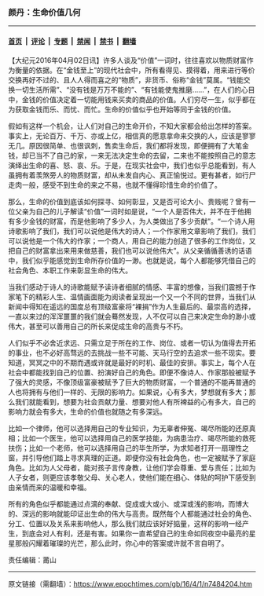 ### 颜丹：生命价值几何

---

#### [首页](../../../..?n7484204) &nbsp;|&nbsp; [评论](../../../../../epoch-comment?n7484204) &nbsp;|&nbsp; [专题](../../../../../epoch-special?n7484204) &nbsp;|&nbsp; [禁闻](../../../../../epoch-news?n7484204) &nbsp;|&nbsp; [禁书](../../../../../books?n7484204) &nbsp;|&nbsp; [翻墙](https://github.com/gfw-breaker/nogfw/blob/master/README.md?n7484204)


<div class="post_content" id="artbody" itemprop="articleBody">
 <!-- article content begin -->
 <p>
  【大纪元2016年04月02日讯】许多人谈及“价值”一词时，往往喜欢以物质财富作为衡量的依据。在“金钱至上”的现代社会中，所有看得见、摸得着，用来进行等价交换再好不过的、且人人得而喜之的“物质”，非货币、俗称“金钱”莫属。“钱能交换一切生活所需”、“没有钱是万万不能的”、“有钱能使鬼推磨……”，在人们的心目中，金钱的价值决定着一切能用钱来买卖的商品的价值。人们穷尽一生，似乎都在为获取金钱而乐、而忧、而忙。生命的价值似乎也开始等同于金钱的价值。
 </p>
 <p>
  假如有这样一个机会，让人们对自己的生命开价，不知大家都会给出怎样的答案。事实上，无论百万、千万、亦或上亿，相信真的愿意拿命来交换的人，应该是寥寥无几。原因很简单、也很讽刺，售卖生命后，我们都将发现，即便拥有了大笔金钱，却已当不了自己的家，一来无法决定生命的去留，二来也不能按照自己的意志演绎出生命的喜、怒、哀、乐。于是，在现实社会中，我们也似乎总能看到，有人虽拥有着羡煞旁人的物质财富，却从未发自内心、真正愉悦过。更有甚者，如行尸走肉一般，感受不到生命的来之不易，也就不懂得珍惜生命的价值了。
 </p>
 <p>
  那么，生命的价值到底该如何探寻、如何彰显，又是否可论大小、贵贱呢？曾有一位父亲为自己的儿子解读“价值”一词时如是说，“一个人是否伟大，并不在于他拥有多少金钱的财富，而是他影响了多少人，为人类做出了多少贡献”。“一个诗人用诗歌影响了我们，我们可以说他是伟大的诗人；一个作家用文章影响了我们，我们可以说他是一个伟大的作家；一个商人，用自己的能力创造了很多的工作岗位，又把自己的财富拿出来用来做慈善，我们也可以说他伟大”。从父亲循循善诱的话语中，我们似乎能感觉到生命所存价值的一渺。也就是说，每个人都能够凭借自己的社会角色、本职工作来彰显生命的伟大。
 </p>
 <p>
  当我们感动于诗人的诗歌能赋予读诗者细腻的情感、丰富的想像，当我们震撼于作家笔下的精彩人生、温情画面能为阅读者呈现出一个又一个不同的世界，当我们从新闻中得知在遥远的国度总有顶级富豪将“裸捐”作为人生最后的、最崇高的选择，一直以来过的浑浑噩噩的我们就会蓦然发现，人不仅可以自己来决定生命的渺小或伟大，甚至可以善用自己的所长来促成生命的高贵与不朽。
 </p>
 <p>
  人们似乎不必舍近求远、只需立足于所在的工作、岗位、或者一切认为值得去开拓的事业，也不必好高骛远的去挑战一些不可能、天马行空的去追求一些不现实。要知道，冥冥之中的不期而遇或许就是最好的时机、最佳的安排。事实上，每个人在社会中都能找到自己的位置、扮演好自己的角色。即便不像诗人、作家那般被赋予了强大的灵感，不像顶级富豪被赋予了巨大的物质财富，一个普通的不能再普通的人也将拥有与他们一样的、无限的影响力。如果说，心有多大，梦想就有多大；那么我们就能看到，想要为社会贡献力量、想要对他人有所裨益的心有多大，自己的影响力就会有多大，生命的价值也就随之有多深远。
 </p>
 <p>
  比如一个律师，他可以选择用自己的专业知识，为无辜者伸冤、竭尽所能的还原真相；比如一个医生，他可以选择用自己的医学技能，为病患治疗、竭尽所能的救死扶伤；比如一个老师，他可以选择用自己的毕生所学，为求知者打开一扇理性之窗，并引导他们踏上寻求真理的正道。即便你没有社会角色，也一定被赋予了家庭角色。比如为人父母者，能对孩子言传身教，让他们学会尊重、爱与责任；比如为人子女者，则更应该孝敬父母、关心老人，使他们能在细心、体贴的呵护下感受到由亲情而来的温暖和幸福。
 </p>
 <p>
  所有的角色似乎都能通过点滴的奉献、促成或大或小、或深或浅的影响，而博大的、深远的影响就能印证出生命的伟大与高贵。既然每个人都能通过社会的角色、分工、位置以及关系来影响他人，那么我们就应该好好掂量，这样的影响一经产生，到底会对人有利，还是有害。如果你一直希望自己的生命如同夜空中最亮的星星那般闪耀着璀璨的光芒，那么此时，你心中的答案或许就不言自明了。
 </p>
 <p>
  责任编辑：莆山
 </p>
 <!-- article content end -->
 <div id="below_article_ad">
 </div>
</div>


---

原文链接（需翻墙）：https://www.epochtimes.com/gb/16/4/1/n7484204.htm